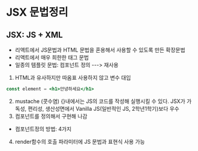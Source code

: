 # JSX 문법정리
## JSX: JS + XML
- 리액트에서 JS문법과 HTML 문법을 혼용해서 사용할 수 있도록 만든 확장문법
- 리액트에서 매우 희한한 태그 문법
- 일종의 템플릿 문법: 컴포넌트 정의 ---> 재사용

1. HTML과 유사하지만 따옴표 사용하지 않고 변수 대입
```jsx
const element = <h1>안녕하세요</h1>
```

2. mustache (콧수염) {}내에서는 JS의 코드를 작성해 실행시킬 수 있다.
  JSX가 가독성, 편리성, 생산성면에서 Vanilla JS(일반적인 JS, 2학년1학기)보다 우수
3. 컴포넌트를 정의해서 구현해 나감
  - 컴포넌트정의 방법: 4가지
4. render함수의 호출 파라미터에 JS 문법과 표현식 사용 가능